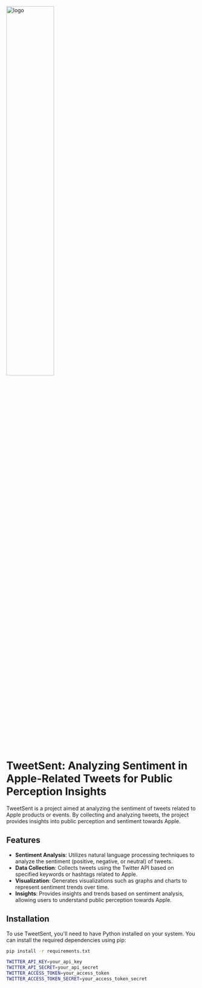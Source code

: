 <img src="![airtag-og-202104](https://github.com/vishnu55510/TweetSent-Analyzing-Sentiment-in-Apple-Related-Tweets-for-Public-Perception-Insights-/assets/162179720/d8f0808a-73aa-434b-92f8-ee7a231a8526)" alt="logo" style="width: 50%;">


# TweetSent: Analyzing Sentiment in Apple-Related Tweets for Public Perception Insights

TweetSent is a project aimed at analyzing the sentiment of tweets related to Apple products or events. By collecting and analyzing tweets, the project provides insights into public perception and sentiment towards Apple.

## Features

- **Sentiment Analysis**: Utilizes natural language processing techniques to analyze the sentiment (positive, negative, or neutral) of tweets.
- **Data Collection**: Collects tweets using the Twitter API based on specified keywords or hashtags related to Apple.
- **Visualization**: Generates visualizations such as graphs and charts to represent sentiment trends over time.
- **Insights**: Provides insights and trends based on sentiment analysis, allowing users to understand public perception towards Apple.

## Installation

To use TweetSent, you'll need to have Python installed on your system. You can install the required dependencies using pip:

```bash
pip install -r requirements.txt

TWITTER_API_KEY=your_api_key
TWITTER_API_SECRET=your_api_secret
TWITTER_ACCESS_TOKEN=your_access_token
TWITTER_ACCESS_TOKEN_SECRET=your_access_token_secret

